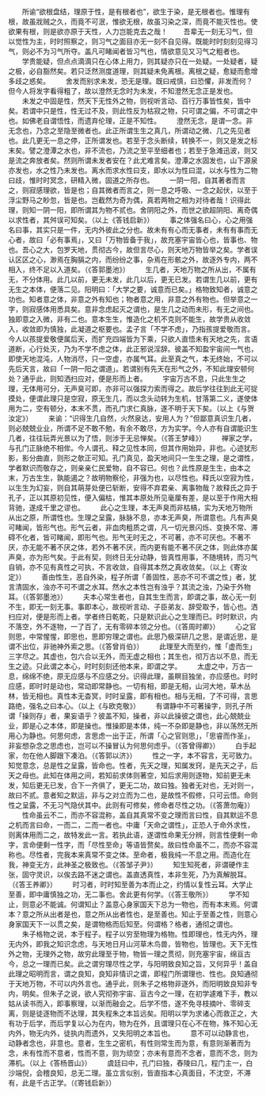 <!-- { "loadSidebar": true } -->
　　所谕“欲根盘结，理原于性，是有根者也”，欲生于染，是无根者也。惟理有根，故虽戕贼之久，而竟不可泯，惟欲无根，故虽习染之深，而竟不能灭性也。使欲果有根，则是欲亦原于天性，人力岂能克去之哉！
　　吾辈无一刻无习气，但以觉性为主，时时照察之，则习气之面目亦无一刻不自见得。既能时时刻刻见得习气，则必不为习气所夺。盖凡可睹闻者皆习气也，情欲意见又习气之粗者也。
　　学贵能疑，但点点滴滴只在心体上用力，则其疑亦只在一处疑。一处疑者，疑之极，必自豁然矣。若只泛然测度道理，则其疑未免离根。离根之疑，愈疑而愈增多歧之惑矣。
　　舍发而别求未发，恐无是理。既曰戒慎，曰恐懼，非发而何？但今人将发字看得粗了，故以澄然无念时为未发，不知澄然无念正是发也。
　　未发之中固是性，然天下无性外之物，则视听言动、百行万事皆性矣，皆中矣。若谓中只是性，性无过不及，则此性反为枯寂之物，只可谓之偏，不可谓之中也。如佛老自谓悟性，而遗弃伦理，正是不知性。
　　澄然无念，是谓一念。非无念也，乃念之至隐至微者也。此正所谓生生之真几，所谓动之微、几之先见者也。此几更无一息之停，正所谓发也。若至于念头断续，转换不一，则又是发之标末矣。譬之澄潭之水也，非不流也，乃流之至平至细者也；若至于急滩迅波，则又是流之奔放者矣。然则所谓未发者安在？此尤难言矣。澄潭之水固发也，山下源泉亦发也，水之性乃未发也。离水而求水性曰支，即水以为性曰混，以水与性为二物曰歧，惟时时冥念，研精入微，固道之所存也。
　　一阴一阳，自其著者而言之，则寂感理欲，皆是也；自其微者而言之，则一息之呼吸、一念之起伏，以至于浮尘野马之眇忽，皆是也。岂截然为奇为偶，真若两物之相为对待者哉！识得此理，则知一阴一阳，即所谓其为物不贰也。舍阴阳之外，而世之欲超阴阳、离奇偶以求性者，其舛误可知矣。（以上《答钱启新》）
　　事之体强名曰心，心之用强名曰事，其实只是一件，无内外彼此之分也。故未有有心而无事者，未有有事而无心者，故曰「必有事焉」，又曰「万物皆备于我」，故充塞宇宙皆心也，皆事也、物也。吾心之大，包罗天地，贯彻古今，故但言尽心，则天地万物皆举之矣。学者误认区区之心，渺焉在胸膈之内，而纷纷之事，杂焉在形骸之外，故逐外专内，两不相入，终不足以入道矣。（《答郭墨池》）
　　生几者，天地万物之所从出，不属有无，不分体用。此几以前，更无未发，此几以后，更无已发。若谓生几以前，更有无生之本体，便落二见。阳明曰：「大学之要，诚意而已矣。」格物致知者，诚意之功也。知者意之体，非意之外有知也；物者意之用，非意之外有物也。但举意之一字，则寂感体用悉具矣。意非念虑起灭之谓也，是生几之动而未形，有无之间也。独即意之入微，非有二也。意本生生，惟造化之机不克则不能生，故学贵从收敛入，收敛即为慎独，此凝道之枢要也。孟子言「不学不虑」，乃指孩提爱敬而言。今人以孩提爱敬便属后天，而扩充四端皆为下乘，只欲人直悟未有天地之先，言语道断，心行处灭，乃为不学不虑之体，此正邪说淫辞。彼盖不知盈宇宙间一气也，即使天地混沌，人物消尽，只一空虚，亦属气耳。此至真之气，本无终始，不可以先后天言，故曰「一阴一阳之谓道」。若谓别有先天在形气之外，不知此理安顿何处？通乎此，则知洒扫应对，便是形而上者。
　　宇宙万古不息，只此生生之理，无体用可分，无声臭可即，亦非可以强探力索而得之。故后学往往到此无可捉摸处，便谓此理只是空寂，原无生几，而以念头动转为生机，甘落第二义，遂使体用为二，空有顿分，本末不贯，而孔门求仁真脉，遂不明于天下矣。（以上《与贺汝定》）
　　来谕：“识得生几自然，火然泉达，安用人为？”但鄙意真识生几者，则必兢兢业业，所谓不足不敢不勉，有余不敢尽，方为实学。今人亦有自谓能识生几者，往往玩弄光景以为了悟，则涉于无忌惮矣。（《答王梦峰》）
　　禅家之学，与孔门正脉绝不相侔。今人谓孔、释之见性本同，但其作用始异，非也。心迹犹形影，影分曲直，则形之欹正可知。孔门真见，盈天地间只一生生之理，是之谓性，学者默识而敬存之，则亲亲仁民爱物，自不容已。何也？此性原是生生，由本之末，万古生生，孰能遏之？故明物察伦，非强为也，以尽性也。释氏以空寂为性，以生生为幻妄，则自其萌芽处便已斩断，安得不弃君亲、离事物哉？故释氏之异于孔子，正以其原初见性，便入偏枯，惟其本原处所见毫厘有差，是以至于作用大相背驰，遂成千里之谬也。
　　此心之生理，本无声臭而非枯槁，实为天地万物所从出之原，所谓性也。生理之呈露，脉脉不息，亦本无声臭，所谓意也。凡有声臭可睹闻，皆形气也。形气云者，非血肉粗质之谓，凡一切光景闪烁、变换不常、滞碍不化者，皆可睹闻，即形气也。形气无时无之，不可著，亦不可厌也。不著不厌，亦无能不著不厌之体，若外不著不厌，而内更有能不著不厌之体，则此体亦属声臭，亦为形气矣。于此有契，则终日无分动静，皆真性用事，不随境转，而习气自销，亦不见有真性之可执，不言收敛，自得其本然之真收敛矣。（以上《寄汝定》）
　　善由性生，恶自外染，程子所谓「善固性，恶亦不可不谓之性」者，犹言清固水，浊亦不可不谓之水耳。然水之本性岂有浊乎？其流之浊，乃染于外物耳。（《答郭墨池》）
　　夫本心常生者也，自其生生而言，即谓之事，故心无一刻不生，即无一刻无事。事即本心，故视听言动、子臣弟友、辞受取予，皆心也。洒扫应对，便是形而上者。学者终日乾乾，只是默识此心之生理而已。时时默识，内不落空，外不逐物，一了百了，无有零碎本领之分也。（《答周时卿》）
　　心之官则思，中常惺惺，即思也，思即穷理之谓也。此思乃极深研几之思，是谓近思，是谓不出位，非驰神外索之思。（《答曾肖伯》）
　　此理至大而至约，惟「虚而生」三字尽之。其虚也，包六合以无外，而无虚之相也；其生也，彻万古以不息，而无生之迹。只此谓之本心，时时刻刻还他本来，即谓之学。
　　太虚之中，万古一息，绵绵不绝，原无应感与不应感之分。识得此理，虽瞑目独坐，亦应感也。时时应感，即时时是动也，常动即常静也。一切有相，即是无相，山河大地，草木丛林，皆无相也。真性本无杳冥，时时呈露，即有相也。相与无相，了不可得，言思路绝，强名之曰本心。（以上《与欧克敬》）
　　有谓静中不可著操字，则孔子所谓「操则存」者，果妄语乎？彼盖不知，操者，非以此操彼之谓也，此心兢兢业业，即是心之本体，即是操也。惟操即是本体，纯一不杂即是静也，非以荡然无所用心为静也。何思何虑，言思虑一出于正，所谓「心之官则思」，「思睿而作圣」，非妄想杂念之思虑也，岂可以不操冒认为何思何虑乎。（《答曾得卿》）
　　白手起家，勿在他人脚跟下凑泊。（《答郭以济》）
　　性之一字，本不容言，无可致力。知觉意念，总是性之呈露，皆命也。性者，先天之理，知属发窍，是先天之子，后天之母也。此知在体用之间，若知前求体则著空，知后求用则逐物，知前更无未发，知后更无已发，合下一齐俱了，更无二功，故曰独。独者无对也，无对则一，故曰不贰。意者知之默运，非与之对立而为二也，是故性不假修，只可云悟。命则性之呈露，不无习气隐伏其中。此则有可修矣，修命者尽性之功。（《答萧勿庵》）
　　性命虽云不二，而亦不容混称，盖自其真常不变之理而言曰性，自其默运不息之机而言曰命，一而二，二而一者也。中庸「天命之谓性」，正恐人于命外求性，则离体用而二之，故特发此一言。若执此语，遂谓性命果无分辨，则言性便剩一命字，言命便剩一性字，而「尽性至命」等语皆赘矣。故曰性命虽不二，而亦不容混称也。尽性者，完我本来真常不变之体。至命者，极我纯一不息之用。而造化在我，神变无方，此神圣之极致也。（《答邹子尹》）
　　知生知死者，非谓硬作主张，固守灵识，以俟去路不迷之谓也。盖直透真性，本非生死，乃为真解脱耳。（《答王养卿》）
　　时习者，时时知至善为本而止之，约情以复性云耳。大学止至善，即中庸慎独之功，无二事也。舍此更有何学。（《答王敬所》）
　　学不知止，则意必不能诚。何谓知止？盖意心身家国天下总为一物也，而有本末焉。何谓本？意之所从出者是也，意之所从出者性也，是至善也。知止于至善之性，则意心身家国天下一以贯之矣，是谓物格而后知至。何谓格？格者，通彻之谓也。
　　朱子格物之说，本于程子。程子以穷至物理为格物。性即理也，性无内外，理无内外，即我之知识念虑，与天地日月山河草木鸟兽，皆物也，皆理也。天下无性外之物，无理外之物，故穷此理至于物，物皆一理之贯彻，则充塞宇宙，绵亘古今，总之一理而已矣。此之谓穷理尽性之学，与阳明致良知之旨，又何异乎！盖自此理之昭明而言，谓之良知，良知非情识之谓，即程门所谓理也、性也。良知通彻于天地万物，不可以内外言也。通乎此，则朱子之格物非逐外，而阳明致良知非专内，明矣。但朱子之说，欲人究彻弥宇宙、亘古今之一理，在初学遽难下手，教以姑从读书而入，即事察理，以渐而融会之。后学不悟，遂不免寻枝摘叶、零碎支离，则是徒逐物而不达理，其失程朱之本旨远矣。阳明以学为求诸心而救正之，大有功于后学，而后学复以心为在内，物为在外，且谓理只在心不在物，殊不知心无内外，物无内外，徒执内而遗外，又失阳明之本旨也。
　　意不可以动静言也，动静者念也，非意也。意者，生生之密机，有性则常生而为意，有意则渐著而为念，未有性而不意者，性而不意，则为顽空；亦未有意而不念者，意而不念，则为滞机。（以上《答杨晋山》）
　　虞廷曰中，孔门曰独，舂陵曰几，程门主一，白沙端倪，会稽良知，总无二理。虽立言似别，皆直指本心真面目，不沈空，不滞有，此是千古正学。（《寄钱启新》）
